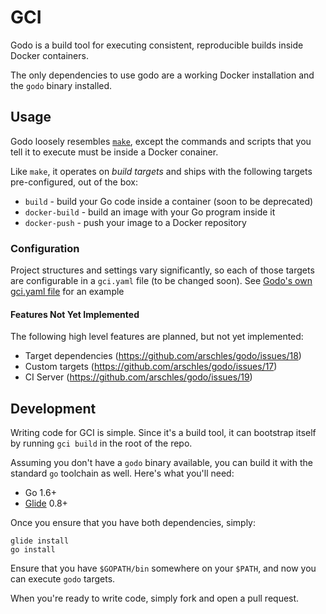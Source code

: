 # GCI

Godo is a build tool for executing consistent, reproducible builds inside Docker containers.

The only dependencies to use godo are a working Docker installation and the `godo` binary installed.

## Usage

Godo loosely resembles [`make`](https://www.gnu.org/software/make/), except the commands and scripts that you tell it to execute must be inside a Docker conainer.

Like `make`, it operates on _build targets_ and ships with the following targets pre-configured, out of the box:

- `build` - build your Go code inside a container (soon to be deprecated)
- `docker-build` - build an image with your Go program inside it
- `docker-push` - push your image to a Docker repository

### Configuration

Project structures and settings vary significantly, so each of those targets are configurable in a `gci.yaml` file (to be changed soon). See [Godo's own gci.yaml file](https://github.com/arschles/godo/blob/master/gci.yaml) for an example

#### Features Not Yet Implemented

The following high level features are planned, but not yet implemented:

- Target dependencies (https://github.com/arschles/godo/issues/18)
- Custom targets (https://github.com/arschles/godo/issues/17)
- CI Server (https://github.com/arschles/godo/issues/19)

## Development

Writing code for GCI is simple. Since it's a build tool, it can bootstrap itself by running `gci build` in the root of the repo.

Assuming you don't have a `godo` binary available, you can build it with the standard `go` toolchain as well. Here's what you'll need:

- Go 1.6+
- [Glide](https://github.com/Masterminds/glide) 0.8+

Once you ensure that you have both dependencies, simply:

```console
glide install
go install
```

Ensure that you have `$GOPATH/bin` somewhere on your `$PATH`, and now you can execute `godo` targets.

When you're ready to write code, simply fork and open a pull request.
